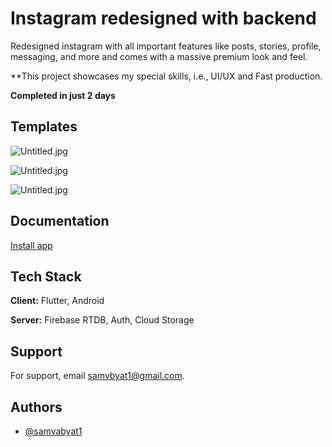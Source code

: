 
# Instagram redesigned with backend

Redesigned instagram with all important features like posts, stories, profile, messaging, and more and comes with a massive premium look and feel. 

**This project showcases my special skills, i.e., UI/UX and Fast production. 

**Completed in just 2 days**

## Templates

![Untitled.jpg](https://i.postimg.cc/524mn5jt/Untitled.jpg)

![Untitled.jpg](https://i.postimg.cc/BZrGRbGD/Untitled1.jpg)

![Untitled.jpg](https://i.postimg.cc/524mn5jt/Untitled.jpg)


## Documentation

[Install app](https://mega.nz/folder/8UYHWaDL#bac2jfIjZ2-Vzfrs0uQwAQ)


## Tech Stack

**Client:** Flutter, Android

**Server:** Firebase RTDB, Auth, Cloud Storage


## Support

For support, email samvbyat1@gmail.com.


## Authors

- [@samvabyat1](https://github.com/samvabyat1)

